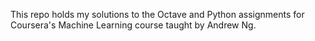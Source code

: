 This repo holds my solutions to the Octave and Python assignments for Coursera's Machine Learning course taught by Andrew Ng.
